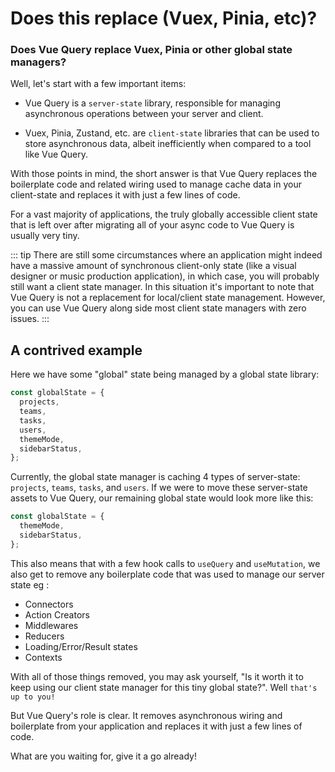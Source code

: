 # Does this replace (Vuex, Pinia, etc)?

### Does Vue Query replace Vuex, Pinia or other global state managers?

Well, let's start with a few important items:

- Vue Query is a `server-state` library, responsible for managing asynchronous operations between your server and client.

- Vuex, Pinia, Zustand, etc. are `client-state` libraries that can be used to store asynchronous data, albeit inefficiently when compared to a tool like Vue Query.

With those points in mind, the short answer is that Vue Query replaces the boilerplate code and related wiring used to manage cache data in your client-state and replaces it with just a few lines of code.

For a vast majority of applications, the truly globally accessible client state that is left over after migrating all of your async code to Vue Query is usually very tiny.

::: tip
There are still some circumstances where an application might indeed have a massive amount of synchronous client-only state (like a visual designer or music production application), in which case, you will probably still want a client state manager. In this situation it's important to note that Vue Query is not a replacement for local/client state management. However, you can use Vue Query along side most client state managers with zero issues.
:::


## A contrived example

Here we have some "global" state being managed by a global state library:

```ts
const globalState = {
  projects,
  teams,
  tasks,
  users,
  themeMode,
  sidebarStatus,
};
```

Currently, the global state manager is caching 4 types of server-state: `projects`, `teams`, `tasks`, and `users`. If we were to move these server-state assets to Vue Query, our remaining global state would look more like this:

```ts
const globalState = {
  themeMode,
  sidebarStatus,
};

```

This also means that with a few hook calls to `useQuery` and `useMutation`, we also get to remove any boilerplate code that was used to manage our server state eg :

- Connectors
- Action Creators
- Middlewares
- Reducers
- Loading/Error/Result states
- Contexts

With all of those things removed, you may ask yourself, "Is it worth it to keep using our client state manager for this tiny global state?". Well `that's up to you!`

But Vue Query's role is clear. It removes asynchronous wiring and boilerplate from your application and replaces it with just a few lines of code.

What are you waiting for, give it a go already!
